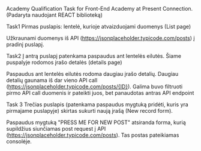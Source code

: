 Academy Qualification Task for Front-End Academy at Present Connection.
(Padaryta naudojant REACT biblioteką)

Task1
Pirmas puslapis: lentelė, kurioje atvaizduojami duomenys (List page)

Užkraunami duomenys iš API (https://jsonplaceholder.typicode.com/posts) į pradinį puslapį.

Task2
Į antrą puslapį patenkama paspaudus ant lentelės eilutės. Šiame puspalyje rodomos įrašo detalės (details page)

Paspaudus ant lentelės eilutės rodoma daugiau įrašo detalių. Daugiau detalių gaunama iš dar vieno API call (https://jsonplaceholder.typicode.com/posts/{ID}).
Galima buvo filtruoti pirmo API call duomenis ir pateikti juos, bet panaudotas antras API endpoint

Task 3
Trečias puslapis (patenkama paspaudus mygtuką pridėti, kuris yra pirmajame puslapyje) skirtas sukurti naują įrašą (New record form).

Paspaudus mygtuką "PRESS ME FOR NEW POST" atsiranda forma, kurią supildžius siunčiamas post request į API (https://jsonplaceholder.typicode.com/posts). Tas postas pateikiamas consolėje.
